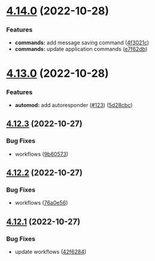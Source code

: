 # [4.14.0](https://github.com/onesoft-sudo/sudobot/compare/v4.13.0...v4.14.0) (2022-10-28)


### Features

* **commands:** add message saving command ([4f3021c](https://github.com/onesoft-sudo/sudobot/commit/4f3021c6e068e8a78904973cd65a84613c457882))
* **commands:** update application commands ([e7f62db](https://github.com/onesoft-sudo/sudobot/commit/e7f62dbe11e90f2a88391210a2d752531667eaa3))



# [4.13.0](https://github.com/onesoft-sudo/sudobot/compare/v4.12.3...v4.13.0) (2022-10-28)


### Features

* **automod:** add autoresponder ([#123](https://github.com/onesoft-sudo/sudobot/issues/123)) ([5d28cbc](https://github.com/onesoft-sudo/sudobot/commit/5d28cbc643d774fddfb0112dc85c6e356669224e))



## [4.12.3](https://github.com/onesoft-sudo/sudobot/compare/v4.12.2...v4.12.3) (2022-10-27)


### Bug Fixes

* workflows ([9b60573](https://github.com/onesoft-sudo/sudobot/commit/9b60573798deb54ceed0421fc4e21d69e07c0fdc))



## [4.12.2](https://github.com/onesoft-sudo/sudobot/compare/v4.12.1...v4.12.2) (2022-10-27)


### Bug Fixes

* workflows ([76a0e56](https://github.com/onesoft-sudo/sudobot/commit/76a0e56cce68bb770392517087d8c3137c4b400b))



## [4.12.1](https://github.com/onesoft-sudo/sudobot/compare/v4.12.0...v4.12.1) (2022-10-27)


### Bug Fixes

* update workflows ([42f6284](https://github.com/onesoft-sudo/sudobot/commit/42f628474c0e9e2aa5a69c59af500af65fc5fc03))



